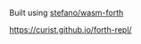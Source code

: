 Built using [stefano/wasm-forth](https://github.com/stefano/wasm-forth)

https://curist.github.io/forth-repl/
